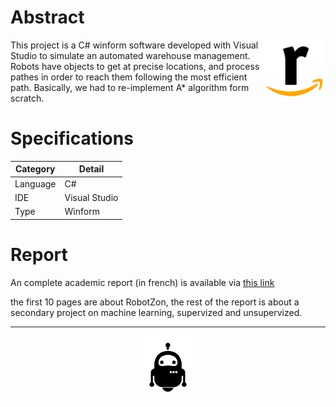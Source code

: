 # Abstract


<img align="right" src="https://github.com/corbienassisdev/A-star-Warehouse/blob/master/RobotZon/Resources/logo.png" width=100/>
This project is a C# winform software developed with Visual Studio to simulate an automated warehouse management. Robots have objects to get at precise locations, and process pathes in order to reach them following the most efficient path. Basically, we had to re-implement A* algorithm form scratch.

# Specifications

| Category  | Detail |
| ------------- | ------------- |
| Language | C#  |
| IDE | Visual Studio  |
| Type  | Winform |

# Report

An complete academic report (in french) is available via [this link](https://github.com/corbienassisdev/A-star-Warehouse/blob/master/Rapport%20IA%20-%20RobotZon.pdf)

the first 10 pages are about RobotZon, the rest of the report is about a secondary project on machine learning, supervized and unsupervized.

---

<p align=center>
<img src="https://github.com/corbienassisdev/A-star-Warehouse/blob/master/RobotZon/Resources/robot.png" width=100/>
</p>
